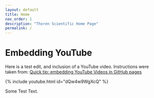 ```yaml
---
layout: default
title: Home
nav_order: 1
description: "Thoren Scientific Home Page"
permalink: /
---
```


Embedding YouTube
======

Here is a test edit, and inclusion of a YouTube video. Instructions were taken from:
[Quick tip: embedding YouTube Videos in GitHub pages](https://christianheilmann.com/2022/09/14/quick-tip-embedding-youtube-videos-in-github-pages/)

{% include youtube.html id="dQw4w9WgXcQ" %}






Some Test Text.

